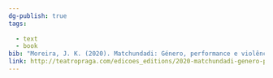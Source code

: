 ```yaml
---
dg-publish: true
tags:
  
  - text
  - book
bib: "Moreira, J. K. (2020). Matchundadi: Género, performance e violência política na Guiné-Bissau (P. Vasconcelos, Preface). Sistema Solar. ​"
link: http://teatropraga.com/edicoes_editions/2020-matchundadi-genero-performance-e-violencia-politica-na-guine-bissau/
---
```



